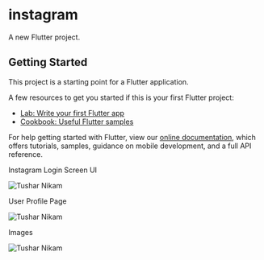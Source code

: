 # instagram

A new Flutter project.

## Getting Started

This project is a starting point for a Flutter application.

A few resources to get you started if this is your first Flutter project:

- [Lab: Write your first Flutter app](https://flutter.dev/docs/get-started/codelab)
- [Cookbook: Useful Flutter samples](https://flutter.dev/docs/cookbook)

For help getting started with Flutter, view our
[online documentation](https://flutter.dev/docs), which offers tutorials,
samples, guidance on mobile development, and a full API reference.



Instagram Login Screen UI

![Tushar Nikam](https://i.ibb.co/7WFtwmy/Instagram.png)


User Profile Page

![Tushar Nikam](https://i.ibb.co/grq6Qgb/insta-profile-1.jpg)


Images 

![Tushar Nikam](https://i.ibb.co/MNCBR8r/insta-profile-2.jpg)


